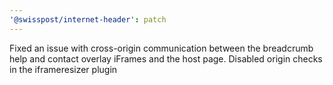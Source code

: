 ```yaml
---
'@swisspost/internet-header': patch
---
```


Fixed an issue with cross-origin communication between the breadcrumb help and contact overlay iFrames and the host page. Disabled origin checks in the iframeresizer plugin
